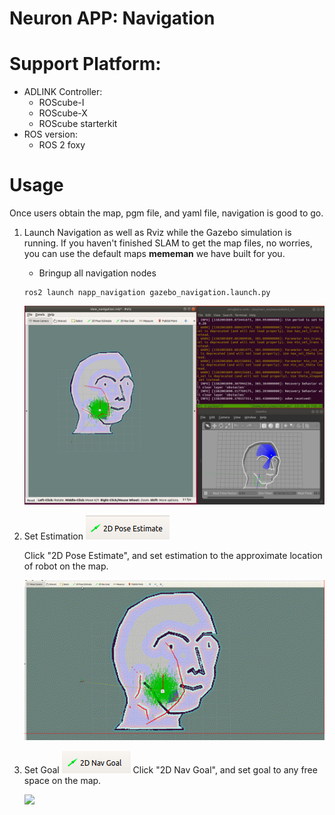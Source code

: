 # Neuron APP: Navigation

# Support Platform:

* ADLINK Controller:
  - ROScube-I
  - ROScube-X
  - ROScube starterkit
* ROS version:
  - ROS 2 foxy

# Usage
Once users obtain the map, pgm file, and yaml file, navigation is good to go.

1. Launch Navigation as well as Rviz while the Gazebo simulation is running. If you haven't finished SLAM to get the map files, no worries, you can use the default maps **mememan** we have built for you.

   * Bringup all navigation nodes

   ```
   ros2 launch napp_navigation gazebo_navigation.launch.py
   ```
   ![](readme_resource/mememan_launch_nav.png)
2. Set Estimation
   ![](readme_resource/2d_setestimate.png)


   Click "2D Pose Estimate", and set estimation to the approximate location of robot on the map.
   

   ![](readme_resource/nav_estimate.gif)
3. Set Goal
   ![](readme_resource/2d_nav_goal.png)
   Click "2D Nav Goal", and set goal to any free space on the map.
  
   
   ![](readme_resource/nav_set_goal.gif)

